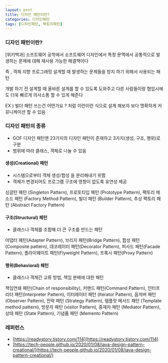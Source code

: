 ```yaml
---
layout: post
title: 디자인 패턴이란?
categories: 디자인패턴
tags: [디자인패턴, 팩토리패턴]
---
```


### 디자인 패턴이란?
[위키백과] 소프트웨어 공학에서 소프트웨어 디자인에서 특정 문맥에서 공통적으로 발생하는 문제에 대해 재사용 가능한 해결책이다 

즉 , 객체 지향 프로그래밍 설계할 때 발생하는 문제들을 방지 하기 위해서 사용되는 패턴 

개발 하기 전 설계할 때 올바른 설계를 할 수 있도록 도와주고 다른 사람들이랑 협업시에도 더욱 빠르게 의사소통 할 수 있게 해준다 

EX ) 빌더 패턴 쓰는건 어떤가요 ? 처럼 이런이런 식으로 설계 해보자 보다 명확하게 커뮤니케이션 할 수 있음 


### 디자인 패턴의 종류 
- GOF 디자인 패턴엔 23가지의 디자인 패턴이 존재하고 3가지(생성, 구조, 행위)로 구분 
- 범위에 따라 클래스, 객체로 나눌 수 있음 

#### 생성(Creational) 패턴
- 시스템으로부터 객체 생성/합성 을 분리해내기 위함
- 객체가 변경되어도 프로그램 구조에 영향이 없도록 유연성 제공 

싱글턴 패턴 (Singleton Pattern), 프로토타입 패턴 (Prototype Pattern), 팩토리 메소드 패턴 (Factory Method Pattern), 빌더 패턴 (Builder Pattern), 추상 팩토리 패턴 (Abstract Factory Pattern)
#### 구조(Structural) 패턴
- 클래스나 객체를 조합해 더 큰 구조를 만드는 패턴 

어댑터 패턴(Adapter Pattern), 브리지 패턴(Bridge Pattern), 합성 패턴(Composite pattern), 데코레이터 패턴(Decorator Pattern), 퍼사드 패턴(Facade Pattern), 플라이웨이트 패턴(Flyweight Pattern), 프록시 패턴(Proxy Pattern)
#### 행위(Behavioral) 패턴
- 클래스나 객체간 교류 방법, 책임 분배에 대한 패턴

책임연쇄 패턴(Chain of responsibility), 커맨드 패턴(Command Pattern), 인터프리터 패턴(Interpreter Pattern), 이터레이터 패턴 (Iterator Pattern), 옵저버 패턴(Observer Pattern), 전략 패턴 (Strategy Pattern), 템플릿 메서드 패턴 (Template method pattern), 방문자 패턴 (visitor Pattern), 중재자 패턴 (Mediator Pattern), 상태 패턴 (State Pattern), 기념품 패턴 (Memento Pattern)




### 레퍼런스
- [https://readystory.tistory.com/114](https://readystory.tistory.com/114)
- [https://tech-people.github.io/2020/01/08/java-design-pattern-creational/](https://tech-people.github.io/2020/01/08/java-design-pattern-creational/)
